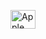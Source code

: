 <img align="center" alt="Apple Icon" height="30" width="40"
src="https://skillicons.dev/icons?i=apple">

<!---
VictorB0410/VictorB0410 is a ✨ special ✨ repository because its `README.md` (this file) appears on your GitHub profile.
You can click the Preview link to take a look at your changes.
--->
